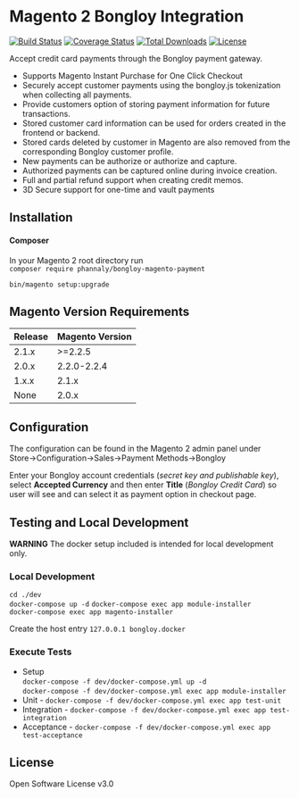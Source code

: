 # Magento 2 Bongloy Integration

[![Build Status](https://travis-ci.org/pmclain/module-stripe.svg?branch=master)](https://travis-ci.org/pmclain/module-stripe)
[![Coverage Status](https://coveralls.io/repos/github/pmclain/module-stripe/badge.svg?branch=master)](https://coveralls.io/github/pmclain/module-stripe?branch=master)
[![Total Downloads](https://poser.pugx.org/pmclain/module-stripe/downloads)](https://packagist.org/packages/pmclain/module-stripe)
[![License](https://poser.pugx.org/pmclain/module-stripe/license)](https://packagist.org/packages/pmclain/module-stripe)

Accept credit card payments through the Bongloy payment gateway.

* Supports Magento Instant Purchase for One Click Checkout
* Securely accept customer payments using the bongloy.js tokenization when
collecting all payments.
* Provide customers option of storing payment information for future
transactions.
* Stored customer card information can be used for orders created in the
frontend or backend.
* Stored cards deleted by customer in Magento are also removed from the
corresponding Bongloy customer profile.
* New payments can be authorize or authorize and capture.
* Authorized payments can be captured online during invoice creation.
* Full and partial refund support when creating credit memos.
* 3D Secure support for one-time and vault payments

## Installation
#### Composer

In your Magento 2 root directory run  
`composer require phannaly/bongloy-magento-payment`

`bin/magento setup:upgrade`  

## Magento Version Requirements
| Release | Magento Version |
| ------- | --------------- |
| 2.1.x   | >=2.2.5         |
| 2.0.x   | 2.2.0-2.2.4     |
| 1.x.x   | 2.1.x           |
| None    | 2.0.x           |

## Configuration
The configuration can be found in the Magento 2 admin panel under  
Store->Configuration->Sales->Payment Methods->Bongloy

Enter your Bongloy account credentials (*secret key and publishable key*), select **Accepted Currency**
and then enter **Title** (*Bongloy Credit Card*) so user will see and can select it as payment option in checkout page.


## Testing and Local Development
**WARNING**
The docker setup included is intended for local development only.

### Local Development
`cd ./dev`  
`docker-compose up -d`
`docker-compose exec app module-installer`  
`docker-compose exec app magento-installer`

Create the host entry `127.0.0.1 bongloy.docker`

### Execute Tests
 * Setup  
    `docker-compose -f dev/docker-compose.yml up -d`  
    `docker-compose -f dev/docker-compose.yml exec app module-installer`  
 * Unit - `docker-compose -f dev/docker-compose.yml exec app test-unit`
 * Integration - `docker-compose -f dev/docker-compose.yml exec app test-integration`
 * Acceptance - `docker-compose -f dev/docker-compose.yml exec app test-acceptance`

## License
Open Software License v3.0
